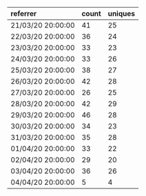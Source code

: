 | referrer          | count | uniques |
| :---------------- | :---- | :------ |
| 21/03/20 20:00:00 | 41    | 25      |
| 22/03/20 20:00:00 | 36    | 24      |
| 23/03/20 20:00:00 | 33    | 23      |
| 24/03/20 20:00:00 | 33    | 26      |
| 25/03/20 20:00:00 | 38    | 27      |
| 26/03/20 20:00:00 | 42    | 28      |
| 27/03/20 20:00:00 | 26    | 25      |
| 28/03/20 20:00:00 | 42    | 29      |
| 29/03/20 20:00:00 | 46    | 28      |
| 30/03/20 20:00:00 | 34    | 23      |
| 31/03/20 20:00:00 | 35    | 28      |
| 01/04/20 20:00:00 | 33    | 22      |
| 02/04/20 20:00:00 | 29    | 20      |
| 03/04/20 20:00:00 | 36    | 26      |
| 04/04/20 20:00:00 | 5     | 4       |